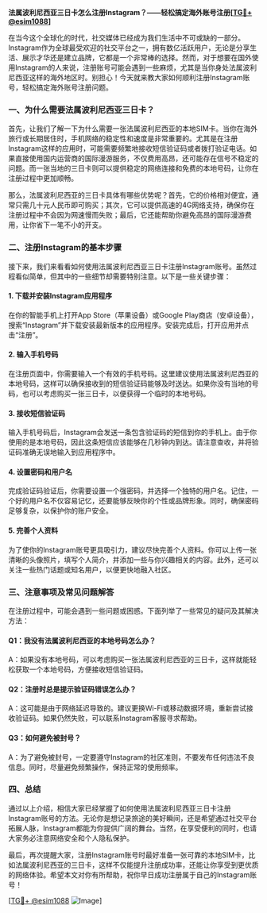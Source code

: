 **法属波利尼西亚三日卡怎么注册Instagram？——轻松搞定海外账号注册[[TG💪+ @esim1088](https://t.me/s/esim1088)]**

在当今这个全球化的时代，社交媒体已经成为我们生活中不可或缺的一部分。Instagram作为全球最受欢迎的社交平台之一，拥有数亿活跃用户，无论是分享生活、展示才华还是建立品牌，它都是一个非常棒的选择。然而，对于想要在国外使用Instagram的人来说，注册账号可能会遇到一些麻烦，尤其是当你身处法属波利尼西亚这样的海外地区时。别担心！今天就来教大家如何顺利注册Instagram账号，轻松搞定海外账号注册问题。

### **一、为什么需要法属波利尼西亚三日卡？**

首先，让我们了解一下为什么需要一张法属波利尼西亚的本地SIM卡。当你在海外旅行或长期居住时，手机网络的稳定性和速度是非常重要的。尤其是在注册Instagram这样的应用时，可能需要频繁地接收短信验证码或者拨打验证电话。如果直接使用国内运营商的国际漫游服务，不仅费用高昂，还可能存在信号不稳定的问题。而一张当地的三日卡则可以提供稳定的网络连接和免费的本地号码，让你在注册过程中更加顺畅。

那么，法属波利尼西亚的三日卡具体有哪些优势呢？首先，它的价格相对便宜，通常只需几十元人民币即可购买；其次，它可以提供高速的4G网络支持，确保你在注册过程中不会因为网速慢而失败；最后，它还能帮助你避免高昂的国际漫游费用，让你省下一笔不小的开支。

### **二、注册Instagram的基本步骤**

接下来，我们来看看如何使用法属波利尼西亚三日卡注册Instagram账号。虽然过程看似简单，但其中的一些细节却需要特别注意。以下是一些关键步骤：

#### **1. 下载并安装Instagram应用程序**
在你的智能手机上打开App Store（苹果设备）或Google Play商店（安卓设备），搜索“Instagram”并下载安装最新版本的应用程序。安装完成后，打开应用并点击“注册”。

#### **2. 输入手机号码**
在注册页面中，你需要输入一个有效的手机号码。这里建议使用法属波利尼西亚的本地号码，这样可以确保接收到的短信验证码能够及时送达。如果你没有当地的号码，也可以考虑购买一张三日卡，以便获得一个临时的本地号码。

#### **3. 接收短信验证码**
输入手机号码后，Instagram会发送一条包含验证码的短信到你的手机上。由于你使用的是本地号码，因此这条短信应该能够在几秒钟内到达。请注意查收，并将验证码准确无误地输入到应用程序中。

#### **4. 设置密码和用户名**
完成验证码验证后，你需要设置一个强密码，并选择一个独特的用户名。记住，一个好的用户名不仅容易记忆，还要能够反映你的个性或品牌形象。同时，确保密码足够复杂，以保护你的账户安全。

#### **5. 完善个人资料**
为了使你的Instagram账号更具吸引力，建议尽快完善个人资料。你可以上传一张清晰的头像照片，填写个人简介，并添加一些与你兴趣相关的内容。此外，还可以关注一些热门话题或知名用户，以便更快地融入社区。

### **三、注意事项及常见问题解答**

在注册过程中，可能会遇到一些问题或困惑。下面列举了一些常见的疑问及其解决方法：

#### **Q1：我没有法属波利尼西亚的本地号码怎么办？**
A：如果没有本地号码，可以考虑购买一张法属波利尼西亚的三日卡，这样就能轻松获取一个本地号码，方便接收短信验证码。

#### **Q2：注册时总是提示验证码错误怎么办？**
A：这可能是由于网络延迟导致的。建议更换Wi-Fi或移动数据环境，重新尝试接收验证码。如果仍然失败，可以联系Instagram客服寻求帮助。

#### **Q3：如何避免被封号？**
A：为了避免被封号，一定要遵守Instagram的社区准则，不要发布任何违法不良信息。同时，尽量避免频繁操作，保持正常的使用频率。

### **四、总结**

通过以上介绍，相信大家已经掌握了如何使用法属波利尼西亚三日卡注册Instagram账号的方法。无论你是想记录旅途的美好瞬间，还是希望通过社交平台拓展人脉，Instagram都能为你提供广阔的舞台。当然，在享受便利的同时，也请大家务必注意网络安全和个人隐私保护。

最后，再次提醒大家，注册Instagram账号时最好准备一张可靠的本地SIM卡，比如法属波利尼西亚的三日卡，这样不仅能提升注册成功率，还能让你享受到更优质的网络体验。希望本文对你有所帮助，祝你早日成功注册属于自己的Instagram账号！

[[TG💪+ @esim1088](https://t.me/s/esim1088) ![Image](https://i.postimg.cc/4NQfJmqS/Snipaste-2025-05-13-00-14-12.png)]